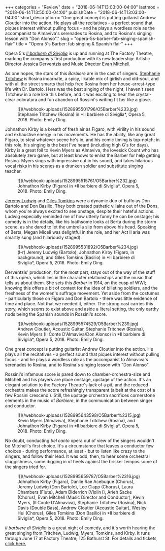 +++
categories = "Review"
date = "2018-06-14T13:03:00-04:00"
lastmod = "2018-06-14T13:50:00-04:00"
publishDate = "2018-06-14T13:03:00-04:00"
short_description = "One great concept is putting guitarist Andrew Cloutier into the action. He plays all the recitatives - a perfect sound that piques interest without pulling focus - and he plays a wordless role as the accompanist to Almaviva's serenades to Rosina, and to Rosina's singing lesson with \"Don Alonso\"."
slug = "opera-5s-barber-fab-singing-spanish-flair"
title = "Opera 5&#039;s Barber: fab singing &amp; Spanish flair"
+++

Opera 5's [*Il barbiere di Siviglia*](http://opera5.ca/barber/) is up and running at The Factory Theatre, marking the company's first production with its new leadership: Artistic Director Jessica Derventzis and Music Director Evan Mitchell.

As one hopes, the stars of this *Barbiere* are in the cast of singers. [Stephanie Tritchew](/spotlight-on-stephanie-tritchew/) is Rosina incarnate, a spicy, likable mix of girlish and old-soul, and with all the street smarts that help free Rosina from her house-arrest-type life with Dr. Bartolo. Hers was the best singing of the night; I haven't seen Tritchew in a role like this before, and it was exciting to hear the crystal-clear coloratura and fun abandon of Rossini's writing fit her like a glove.

<figure data-type="image">
![](/webhook-uploads/1528995501796/O5Barber%233.jpg)
<figcaption>Stephanie Tritchew (Rosina) in *Il barbiere di Siviglia*, Opera 5, 2018. Photo: Emily Ding.</figcaption>
</figure>

Johnathon Kirby is a breath of fresh air as Figaro, with virility in his sound and exhaustive energy in his movements. He has the ability, like any great Figaro, to steal whatever scene he's in, and his comic timing is top-notch; in this role, his singing is the best I've heard (including high G's for days). Kirby is a great foil to Kevin Myers as Almaviva, the lovesick Count who has absolutely zero game, but at least knows to enlist the Barber for help getting Rosina. Myers sings with impressive cut in his sound, and takes hilarious vocal risks in his scenes as a drunken soldier and substitute singing teacher.

<figure data-type="image">
![](/webhook-uploads/1528995515761/O5Barber%232.jpg)
<figcaption>Johnathon Kirby (Figaro) in *Il barbiere di Siviglia*, Opera 5, 2018. Photo: Emily Ding.</figcaption>
</figure>

[Jeremy Ludwig](/scene/people/jeremy-ludwig/) and [Giles Tomkins](/scene/people/giles-tomkins/) were a dynamic duo of buffo as Don Bartolo and Don Basilio. They both created pathetic villains out of the Dons, whom you're always excited to see onstage, despite their hateful actions. Ludwig especially reminded me of how utterly funny he can be onstage; his comedy is in the details, like his loathsome looks at Berta during the storm scene, as she dared to let the umbrella slip from above his head. Speaking of Berta, Megan Miceli was delightful in the role, and her Act II aria was smartly sung (and hilariously staged).

<figure data-type="image">
![](/webhook-uploads/1528995531892/O5Barber%234.jpg)
<figcaption>(l-r) Jeremy Ludwig (Bartolo), Johnathon Kirby (Figaro, in background), and Giles Tomkins (Basilio) in *Il barbiere di Siviglia*, Opera 5, 2018. Photo: Emily Ding.</figcaption>
</figure>

Derventzis' production, for the most part, stays out of the way of the stuff of this opera, which lies in the character relationships and the music that tells us about them. She sets this *Barber* in 1914, on the cusp of WWI; knowing this offers a bit of context for the idea of billeting soldiers, and the freshness of the women's suffrage movement. Yet aside from the costumes - particularly those on Figaro and Don Bartolo - there was little evidence of time and place. Not that we needed it, either. The strong cast carries this story, which seems to exist above and aside a literal setting, the only earthy nods being the Spanish sounds in Rossini's score.

<figure data-type="image">
![](/webhook-uploads/1528995574529/O5Barber%239.jpg)
<figcaption>Andrew Cloutier, Acoustic Guitar, Stephanie  Tritchew (Rosina), Kevin Myers (Il Conte D'Almaviva/Don Alonso) in *Il barbiere di Siviglia*, Opera 5, 2018. Photo: Emily Ding.</figcaption>
</figure>

One great concept is putting guitarist Andrew Cloutier into the action. He plays all the recitatives - a perfect sound that piques interest without pulling focus - and he plays a wordless role as the accompanist to Almaviva's serenades to Rosina, and to Rosina's singing lesson with "Don Alonso".

Rossini's infamous score is pared down to chamber-orchestra-size and Mitchell and his players are place onstage, upstage of the action. It's an elegant solution to the Factory Theatre's lack of a pit, and the reduced orchestra makes the score refreshingly transparent (albeit at the cost of a few Rossini crescendi). Still, the upstage orchestra sacrifices cornerstone elements in the music of *Barbiere*, in the communication between singer and conductor.

<figure data-type="image">
![](/webhook-uploads/1528995643598/O5Barber%2315.jpg)
<figcaption>Kevin Myers (Almaviva), Stephanie Tritchew (Rosina), and Johnathon Kirby (Figaro) in *Il barbiere di Siviglia*, Opera 5, 2018. Photo: Emily Ding.</figcaption>
</figure>

No doubt, conducting *bel canto* opera out of view of the singers wouldn't be Mitchell's first choice. It's a circumstance that leaves a conductor few choices - during performance, at least - but to listen like crazy to the singers, and follow their lead. It was odd, then, to hear some orchestral sluggishness, some digging in of heels against the brisker tempos some of the singers tried for.

<figure data-type="image">
![](/webhook-uploads/1528995659787/O5Barber%2316.jpg)
<figcaption>Johnathon Kirby (Figaro), Danlie Rae Acebuque (Chorus), Jeremy Ludwig (Don Bartolo), Lee Clapp (Chorus), Laura Chambers (Flute), Adam Diderrich (Violin I), Arieh Sacke (Chorus), Evan Mitchell (Music Director and Conductor), Kevin Myers, (Il Conte D'Almaviva), Stephanie Tritchew (Rosina), Nick Davis (Double Bass), Andrew Cloutier (Acoustic Guitar), Wesley Hui (Chorus), Giles Tomkins (Don Basilio) in *Il barbiere di Siviglia*, Opera 5, 2018. Photo: Emily Ding.</figcaption>
</figure>

*Il barbiere di Siviglia* is a great night of comedy, and it's worth hearing the great singing from Tritchew, Ludwig, Myers, Tomkins, and Kirby. It runs through June 17 at Factory Theatre, 125 Bathurst St. For details and tickets, [click here.](http://opera5.ca/barber/)
